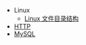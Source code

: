 - Linux
  - [Linux 文件目录结构](linux/文件目录结构.md)
- [HTTP](http/HTTP接口设计指北_import.md)
- [MySQL](mysql/README.md)
